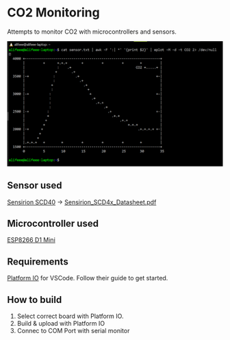 # CO2 Monitoring

Attempts to monitor CO2 with microcontrollers and sensors.

![screenshot of graph of CO2 over time](images/CO2_plot.png)

## Sensor used

[Sensirion SCD40](https://developer.sensirion.com/products-support/scd4x-co2-sensor/) -> [Sensirion_SCD4x_Datasheet.pdf](./Sensirion_SCD4x_Datasheet.pdf)

## Microcontroller used

[ESP8266 D1 Mini](https://www.wemos.cc/en/latest/d1/d1_mini.html)

## Requirements

[Platform IO](https://platformio.org/) for VSCode. Follow their guide to get started.

## How to build

1. Select correct board with Platform IO.
1. Build & upload with Platform IO
1. Connec to COM Port with serial monitor
